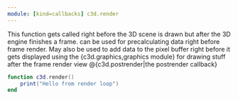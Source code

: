 ```yaml
---
module: [kind=callbacks] c3d.render
---
```


This function gets called right before the 3D scene is drawn but after the 3D engine finishes a frame.
can be used for precalculating data right before frame render.
May also be used to add data to the pixel buffer right before it gets displayed using the {c3d.graphics,graphics module}
for drawing stuff after the frame render view @{c3d.postrender|the postrender callback}

```lua
function c3d.render()
    print("Hello from render loop")
end
```
